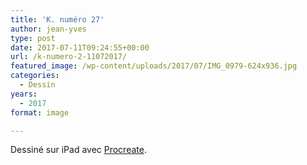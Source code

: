 ```yaml
---
title: 'K. numéro 27'
author: jean-yves
type: post
date: 2017-07-11T09:24:55+00:00
url: /k-numero-2-11072017/
featured_image: /wp-content/uploads/2017/07/IMG_0979-624x936.jpg
categories:
  - Dessin
years:
  - 2017
format: image

---
```

Dessiné sur iPad avec [Procreate](https://procreate.com/).